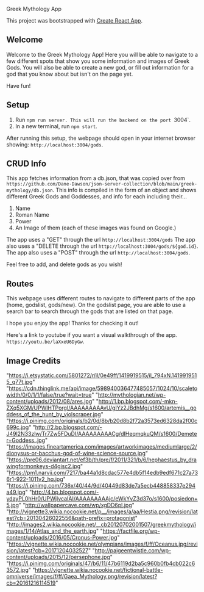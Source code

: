 Greek Mythology App

This project was bootstrapped with [Create React App](https://github.com/facebook/create-react-app).

## Welcome

Welcome to the Greek Mythology App! Here you will be able to navigate to a few different spots that show you some information and images of Greek Gods. You will also be able to create a new god, or fill out information for a god that you know about but isn't on the page yet. 

Have fun!


## Setup
1. Run `npm run server. This will run the backend on the port `3004`. 
2. In a new terminal, run `npm start`. 

After running this setup, the webpage should open in your internet browser showing: `http://localhost:3004/gods`. 


## CRUD Info
This app fetches information from a db.json, that was copied over from 
`https://github.com/Dane-Dawson/json-server-collection/blob/main/greek-mythology/db.json`. 
This info is compiled in the form of an object and shows different Greek Gods and Goddesses, and info for each including their...
1. Name
2. Roman Name
3. Power
4. An Image of them (each of these images was found on Google.)

The app uses a "GET" through the url `http://localhost:3004/gods`
The app also uses a "DELETE through the url `http://localhost:3004/gods/${god.id}`. 
The app also uses a "POST" through the url `http://localhost:3004/gods`. 

Feel free to add, and delete gods as you wish! 

## Routes
This webpage uses different routes to navigate to different parts of the app (home, godslist, gods/new). 
On the godslist page, you are able to use a search bar to search through the gods that are listed on that page. 

I hope you enjoy the app! Thanks for checking it out!

Here's a link to youtube if you want a visual walkthrough of the app. 
`https://youtu.be/laXxeU6DyGw`.


## Image Credits
"https://i.etsystatic.com/5801272/r/il/0e49ff/1419919515/il_794xN.1419919515_q77t.jpg"
"https://cdn.thinglink.me/api/image/598940036477485057/1024/10/scaletowidth/0/0/1/1/false/true?wait=true"
"http://mythologian.net/wp-content/uploads/2012/08/ares.jpg"
"http://1.bp.blogspot.com/-mkn-ZXq5XGM/UPWlHTPorgI/AAAAAAAAAvU/gIYz2JBdhMg/s1600/artemis__goddess_of_the_hunt_by_violscraper.jpg"
"https://i.pinimg.com/originals/b2/0d/8b/b20d8b2f72a3573ed6328da2f00c699c.jpg"
"http://2.bp.blogspot.com/-J49l2N33zlw/Tr7Zw5FDuDI/AAAAAAAAACg/dIHeqmqkuQM/s1600/Demeter+Goddess..jpg"
"https://images.fineartamerica.com/images/artworkimages/mediumlarge/2/dionysus-or-bacchus-god-of-wine-science-source.jpg" 
"https://pre06.deviantart.net/ef3b/th/pre/f/2011/321/b/6/hephaestus_by_drawingformonkeys-d4gisc2.jpg"
"https://pm1.narvii.com/7217/ba44a1d8cdac577e4db5f14edb9edf671c27a736r1-922-1011v2_hq.jpg"
"https://i.pinimg.com/736x/40/44/9d/40449d83de7a5ecb448858337e294a49.jpg"
"http://4.bp.blogspot.com/-ydayPL0hHr0/UPWjIvcaIAI/AAAAAAAAAjc/eWkYvZ3d37o/s1600/posiedon+5.jpg"
"http://wallpapercave.com/wp/xgDD6pl.jpg"
"http://vignette3.wikia.nocookie.net/p__/images/a/aa/Hestia.png/revision/latest?cb=20130426022556&path-prefix=protagonist"
"http://images2.wikia.nocookie.net/__cb20120702001507/greekmythology/images/1/14/Atlas_and_the_earth.jpg"
"https://factfile.org/wp-content/uploads/2016/05/Cronus-Power.jpg"
"https://vignette.wikia.nocookie.net/olympians/images/f/ff/Oceanus.jpg/revision/latest?cb=20171204032527"
"http://paigeentwistle.com/wp-content/uploads/2015/12/persephone.jpg"
"https://i.pinimg.com/originals/47/b6/11/47b6119d2ba5c960b0fb4cb022c63572.jpg"
"https://vignette.wikia.nocookie.net/fictional-battle-omniverse/images/f/ff/Gaea_Mythology.png/revision/latest?cb=20161216114519"





